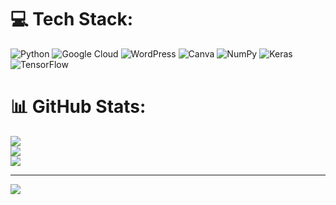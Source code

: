 
# 💻 Tech Stack:
![Python](https://img.shields.io/badge/python-3670A0?style=for-the-badge&logo=python&logoColor=ffdd54) ![Google Cloud](https://img.shields.io/badge/GoogleCloud-%234285F4.svg?style=for-the-badge&logo=google-cloud&logoColor=white) ![WordPress](https://img.shields.io/badge/WordPress-%23117AC9.svg?style=for-the-badge&logo=WordPress&logoColor=white) ![Canva](https://img.shields.io/badge/Canva-%2300C4CC.svg?style=for-the-badge&logo=Canva&logoColor=white) ![NumPy](https://img.shields.io/badge/numpy-%23013243.svg?style=for-the-badge&logo=numpy&logoColor=white) ![Keras](https://img.shields.io/badge/Keras-%23D00000.svg?style=for-the-badge&logo=Keras&logoColor=white) ![TensorFlow](https://img.shields.io/badge/TensorFlow-%23FF6F00.svg?style=for-the-badge&logo=TensorFlow&logoColor=white)
# 📊 GitHub Stats:
![](https://github-readme-stats.vercel.app/api?username=usergeneratedrandomness&theme=dark&hide_border=false&include_all_commits=true&count_private=true)<br/>
![](https://github-readme-streak-stats.herokuapp.com/?user=usergeneratedrandomness&theme=dark&hide_border=false)<br/>
![](https://github-readme-stats.vercel.app/api/top-langs/?username=usergeneratedrandomness&theme=dark&hide_border=false&include_all_commits=true&count_private=true&layout=compact)

---
[![](https://visitcount.itsvg.in/api?id=usergeneratedrandomness&icon=0&color=12)](https://visitcount.itsvg.in)

<!-- Proudly created with GPRM ( https://gprm.itsvg.in ) -->
